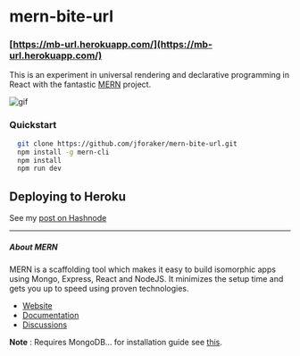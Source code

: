 # mern-bite-url

### [https://mb-url.herokuapp.com/](https://mb-url.herokuapp.com/)

This is an experiment in universal rendering and declarative programming in React with the fantastic [MERN](http://mern.io) project.

![gif](https://jffileshares.s3.amazonaws.com/ezgif-mb-url.gif)


### Quickstart

```bash
  git clone https://github.com/jforaker/mern-bite-url.git
  npm install -g mern-cli
  npm install
  npm run dev
```



## Deploying to Heroku

See my [post on Hashnode](https://hashnode.com/post/deploying-mern-to-heroku-success-cio7sc1py013nis531rg3lfmz)

____________________


##### About MERN

MERN is a scaffolding tool which makes it easy to build isomorphic apps using Mongo, Express, React and NodeJS. It minimizes the setup time and gets you up to speed using proven technologies.

- [Website](http://mern.io)
- [Documentation](http://mern.io/documentation.html)
- [Discussions](https://hashnode.com/n/mern)

**Note** : Requires MongoDB... for installation guide see [this](https://docs.mongodb.org/v3.0/installation/).

